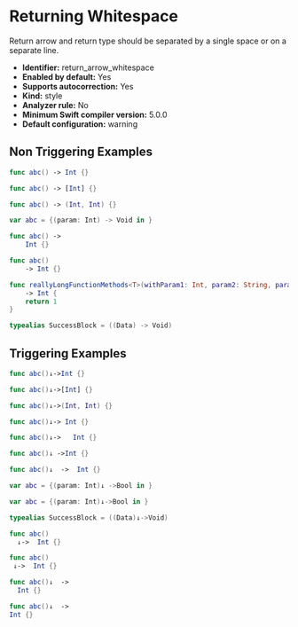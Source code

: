 # Returning Whitespace

Return arrow and return type should be separated by a single space or on a separate line.

* **Identifier:** return_arrow_whitespace
* **Enabled by default:** Yes
* **Supports autocorrection:** Yes
* **Kind:** style
* **Analyzer rule:** No
* **Minimum Swift compiler version:** 5.0.0
* **Default configuration:** warning

## Non Triggering Examples

```swift
func abc() -> Int {}

```

```swift
func abc() -> [Int] {}

```

```swift
func abc() -> (Int, Int) {}

```

```swift
var abc = {(param: Int) -> Void in }

```

```swift
func abc() ->
    Int {}

```

```swift
func abc()
    -> Int {}

```

```swift
func reallyLongFunctionMethods<T>(withParam1: Int, param2: String, param3: Bool) where T: AGenericConstraint
    -> Int {
    return 1
}
```

```swift
typealias SuccessBlock = ((Data) -> Void)
```

## Triggering Examples

```swift
func abc()↓->Int {}

```

```swift
func abc()↓->[Int] {}

```

```swift
func abc()↓->(Int, Int) {}

```

```swift
func abc()↓-> Int {}

```

```swift
func abc()↓->   Int {}

```

```swift
func abc()↓ ->Int {}

```

```swift
func abc()↓  ->  Int {}

```

```swift
var abc = {(param: Int)↓ ->Bool in }

```

```swift
var abc = {(param: Int)↓->Bool in }

```

```swift
typealias SuccessBlock = ((Data)↓->Void)
```

```swift
func abc()
  ↓->  Int {}

```

```swift
func abc()
 ↓->  Int {}

```

```swift
func abc()↓  ->
  Int {}

```

```swift
func abc()↓  ->
Int {}

```
